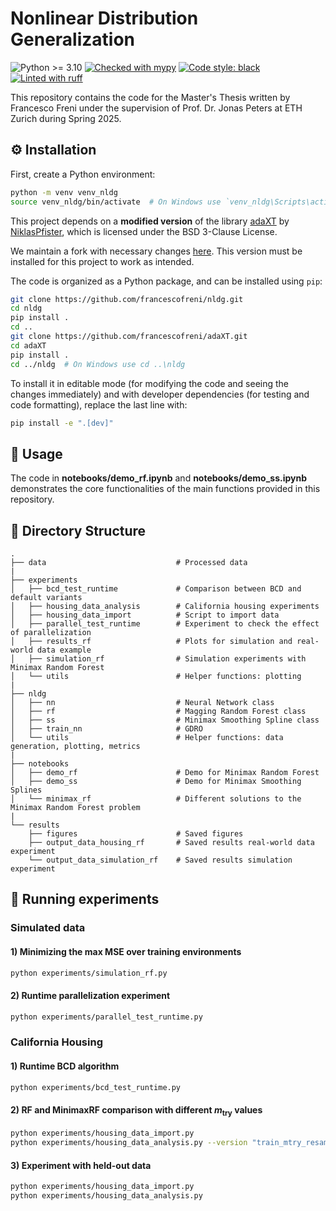 <h1>Nonlinear Distribution Generalization</h1>
<p>
<img src="https://img.shields.io/badge/python-≥3.10-blue" alt="Python >= 3.10">
<a href="https://github.com/python/mypy"><img src="https://img.shields.io/badge/mypy-checked-2b507e" alt="Checked with mypy"></a>
<a href="https://github.com/psf/black"><img src="https://img.shields.io/badge/code%20style-black-000000.svg" alt="Code style: black"></a>
<a href="https://github.com/astral-sh/ruff"><img src="https://img.shields.io/endpoint?url=https://raw.githubusercontent.com/astral-sh/ruff/main/assets/badge/v2.json" alt="Linted with ruff"></a>
</p>


This repository contains the code for the Master's Thesis written by Francesco Freni under the supervision of Prof. Dr. Jonas Peters at ETH Zurich during Spring 2025.


## ⚙️ Installation

First, create a Python environment:
```bash
python -m venv venv_nldg
source venv_nldg/bin/activate  # On Windows use `venv_nldg\Scripts\activate`
```

This project depends on a **modified version** of the library [adaXT](https://github.com/NiklasPfister/adaXT) by [NiklasPfister](https://github.com/NiklasPfister), which is licensed under the BSD 3-Clause License.

We maintain a fork with necessary changes [here](https://github.com/francescofreni/adaXT). This version must be installed for this project to work as intended.

The code is organized as a Python package, and can be installed using `pip`:
```bash
git clone https://github.com/francescofreni/nldg.git
cd nldg
pip install .
cd ..
git clone https://github.com/francescofreni/adaXT.git
cd adaXT
pip install .
cd ../nldg  # On Windows use cd ..\nldg
```
To install it in editable mode (for modifying the code and seeing the changes immediately) and with developer dependencies (for testing and code formatting), replace the last line with:

```bash
pip install -e ".[dev]"
```


## 🚀 Usage
The code in **notebooks/demo_rf.ipynb** and **notebooks/demo_ss.ipynb** demonstrates the core functionalities of the main functions provided in this repository.


## 📁 Directory Structure
```plaintext
.
├── data                             # Processed data
|
├── experiments 
│   ├── bcd_test_runtime             # Comparison between BCD and default variants
│   ├── housing_data_analysis        # California housing experiments
│   ├── housing_data_import          # Script to import data
│   ├── parallel_test_runtime        # Experiment to check the effect of parallelization
│   ├── results_rf                   # Plots for simulation and real-world data example
│   ├── simulation_rf                # Simulation experiments with Minimax Random Forest
│   └── utils                        # Helper functions: plotting
|
├── nldg           
│   ├── nn                           # Neural Network class
│   ├── rf                           # Magging Random Forest class
│   ├── ss                           # Minimax Smoothing Spline class
│   ├── train_nn                     # GDRO
│   └── utils                        # Helper functions: data generation, plotting, metrics
|
├── notebooks           
│   ├── demo_rf                      # Demo for Minimax Random Forest
│   ├── demo_ss                      # Demo for Minimax Smoothing Splines
│   └── minimax_rf                   # Different solutions to the Minimax Random Forest problem
|
└── results
    ├── figures                      # Saved figures
    ├── output_data_housing_rf       # Saved results real-world data experiment
    └── output_data_simulation_rf    # Saved results simulation experiment
```


## 🧪 Running experiments

### Simulated data

#### 1) Minimizing the max MSE over training environments
```bash
python experiments/simulation_rf.py
```

#### 2) Runtime parallelization experiment
```bash
python experiments/parallel_test_runtime.py
```

### California Housing

#### 1) Runtime BCD algorithm
```bash
python experiments/bcd_test_runtime.py
```

#### 2) RF and MinimaxRF comparison with different $m_\text{try}$ values
```bash
python experiments/housing_data_import.py
python experiments/housing_data_analysis.py --version "train_mtry_resample"
```

#### 3) Experiment with held-out data
```bash
python experiments/housing_data_import.py
python experiments/housing_data_analysis.py
```


[//]: # (## 📚 Documentation)

[//]: # ()
[//]: # (As of now, the code does not have explicit documentation, but the code is heavily commented and should be easy to understand. )

[//]: # (The code is also automatically formatted using `black`, linted with `ruff`, and type-checked with `mypy`.)